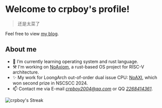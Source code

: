 # Welcome to crpboy's profile!

> 还是太菜了

Feel free to view [my blog](https://crpboy.github.io).

## About me

- 🌱 I’m currently learning operating system and rust language.
- ⚒️ I'm working on [NoAxiom](https://github.com/NoAxiom), a rust-based OS project for RISC-V architecture.
- ✨ My work for LoongArch out-of-order dual issue CPU: [NoAXI](https://github.com/NoAXI/NoAXI-LoongArch-CPU), which won second prize in NSCSCC 2024.
- 📫 Contact me via E-mail *crpboy2004@qq.com* or QQ *[2268414361](https://d.4rxb.com/s/0mnrlj)*.

![crpboy's Streak](https://github-readme-streak-stats.herokuapp.com/?user=crpboy&theme=vue-dark&hide_border=true)
